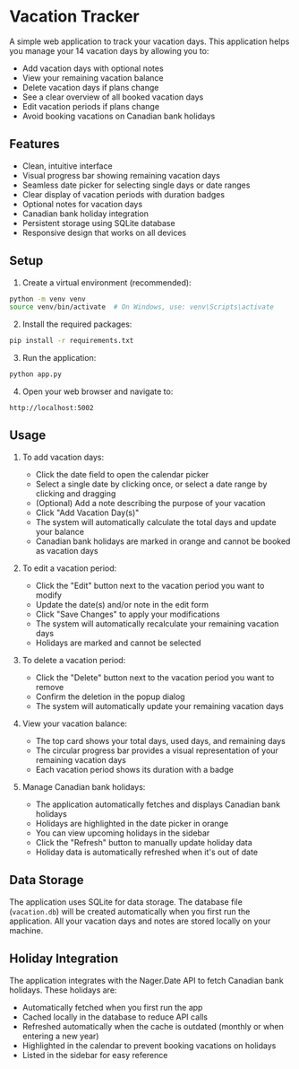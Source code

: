 # Vacation Tracker

A simple web application to track your vacation days. This application helps you manage your 14 vacation days by allowing you to:
- Add vacation days with optional notes
- View your remaining vacation balance
- Delete vacation days if plans change
- See a clear overview of all booked vacation days
- Edit vacation periods if plans change
- Avoid booking vacations on Canadian bank holidays

## Features

- Clean, intuitive interface
- Visual progress bar showing remaining vacation days
- Seamless date picker for selecting single days or date ranges
- Clear display of vacation periods with duration badges
- Optional notes for vacation days
- Canadian bank holiday integration
- Persistent storage using SQLite database
- Responsive design that works on all devices

## Setup

1. Create a virtual environment (recommended):
```bash
python -m venv venv
source venv/bin/activate  # On Windows, use: venv\Scripts\activate
```

2. Install the required packages:
```bash
pip install -r requirements.txt
```

3. Run the application:
```bash
python app.py
```

4. Open your web browser and navigate to:
```
http://localhost:5002
```

## Usage

1. To add vacation days:
   - Click the date field to open the calendar picker
   - Select a single date by clicking once, or select a date range by clicking and dragging
   - (Optional) Add a note describing the purpose of your vacation
   - Click "Add Vacation Day(s)"
   - The system will automatically calculate the total days and update your balance
   - Canadian bank holidays are marked in orange and cannot be booked as vacation days

2. To edit a vacation period:
   - Click the "Edit" button next to the vacation period you want to modify
   - Update the date(s) and/or note in the edit form
   - Click "Save Changes" to apply your modifications
   - The system will automatically recalculate your remaining vacation days
   - Holidays are marked and cannot be selected

3. To delete a vacation period:
   - Click the "Delete" button next to the vacation period you want to remove
   - Confirm the deletion in the popup dialog
   - The system will automatically update your remaining vacation days

4. View your vacation balance:
   - The top card shows your total days, used days, and remaining days
   - The circular progress bar provides a visual representation of your remaining vacation days
   - Each vacation period shows its duration with a badge

5. Manage Canadian bank holidays:
   - The application automatically fetches and displays Canadian bank holidays
   - Holidays are highlighted in the date picker in orange
   - You can view upcoming holidays in the sidebar
   - Click the "Refresh" button to manually update holiday data
   - Holiday data is automatically refreshed when it's out of date

## Data Storage

The application uses SQLite for data storage. The database file (`vacation.db`) will be created automatically when you first run the application. All your vacation days and notes are stored locally on your machine.

## Holiday Integration

The application integrates with the Nager.Date API to fetch Canadian bank holidays. These holidays are:
- Automatically fetched when you first run the app
- Cached locally in the database to reduce API calls
- Refreshed automatically when the cache is outdated (monthly or when entering a new year)
- Highlighted in the calendar to prevent booking vacations on holidays
- Listed in the sidebar for easy reference 